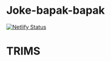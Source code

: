 # Joke-bapak-bapak
[![Netlify Status](https://api.netlify.com/api/v1/badges/ee755f0d-0400-4688-af4a-18a288f5215d/deploy-status)](https://app.netlify.com/sites/joke-bapak-bapak/deploys)



# TRIMS





















